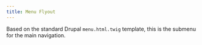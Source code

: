 ```yaml
---
title: Menu Flyout
---
```

Based on the standard Drupal `menu.html.twig` template, this is the submenu for the main navigation.
